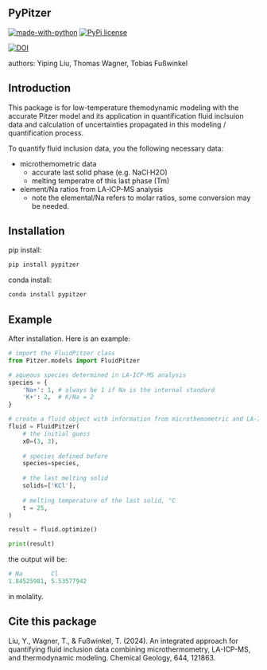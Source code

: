 ## PyPitzer

[![made-with-python](https://img.shields.io/badge/Made%20with-Python-1f425f.svg)](https://www.python.org/)
[![PyPi license](https://badgen.net/pypi/license/pip/)](https://pypi.org/project/pip/)

[![DOI](https://zenodo.org/badge/636408216.svg)](https://zenodo.org/badge/latestdoi/636408216)


authors: Yiping Liu, Thomas Wagner, Tobias Fußwinkel

## Introduction

This package is for low-temperature themodynamic modeling with the accurate Pitzer model
and its application in quantification fluid inclsuion data and calculation of uncertainties propagated
in this modeling / quantification process.

To quantify fluid inclusion data, you the following necessary data:

* microthemometric data
    * accurate last solid phase (e.g. NaCl·H2O)
    * melting temperatre of this last phase (Tm)
* element/Na ratios from LA-ICP-MS analysis
    * note the elemental/Na refers to molar ratios, some conversion may be needed.

## Installation

pip install:

```python
pip install pypitzer
```

conda install:

```python
conda install pypitzer
```

## Example

After installation. Here is an example:

```python
# import the FluidPitzer class
from Pitzer.models import FluidPitzer

# aqueous species determined in LA-ICP-MS analysis
species = {
    'Na+': 1, # always be 1 if Na is the internal standard
    'K+': 2,  # K/Na = 2
}

# create a fluid object with information from microthemometric and LA-ICP-MS data
fluid = FluidPitzer(
    # the initial guess
    x0=(3, 3),
  
    # species defined before
    species=species,
  
    # the last melting solid
    solids=['KCl'],
  
    # melting temperature of the last solid, °C
    t = 25,
)

result = fluid.optimize()

print(result)
```

the output will be:

```python
# Na        Cl
1.84525981, 5.53577942
```
in molality.

## Cite this package
Liu, Y., Wagner, T., & Fußwinkel, T. (2024). An integrated approach for quantifying fluid inclusion data combining microthermometry, LA-ICP-MS, and thermodynamic modeling. Chemical Geology, 644, 121863.

